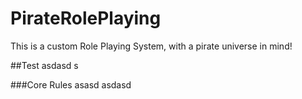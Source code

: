 # PirateRolePlaying
This is a custom Role Playing System, with a pirate universe in mind!

##Test
asdasd
s

###Core Rules
asasd
asdasd
